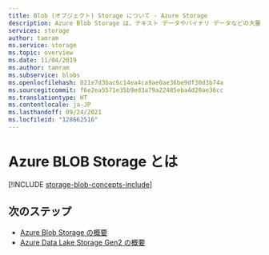 ```yaml
---
title: Blob (オブジェクト) Storage について - Azure Storage
description: Azure Blob Storage は、テキスト データやバイナリ データなどの大量の非構造化オブジェクト データを格納します。 Blob Storage では、ビッグ データ分析用の Azure Data Lake Storage Gen2 もサポートされています。
services: storage
author: tamram
ms.service: storage
ms.topic: overview
ms.date: 11/04/2019
ms.author: tamram
ms.subservice: blobs
ms.openlocfilehash: 021e7d3bac6c14ea4ca9ae0ae36be9df30d3b74a
ms.sourcegitcommit: f6e2ea5571e35b9ed3a79a22485eba4d20ae36cc
ms.translationtype: HT
ms.contentlocale: ja-JP
ms.lasthandoff: 09/24/2021
ms.locfileid: "128662516"
---
```

# <a name="what-is-azure-blob-storage"></a>Azure BLOB Storage とは

[!INCLUDE [storage-blob-concepts-include](../../../includes/storage-blob-concepts-include.md)]

## <a name="next-steps"></a>次のステップ

- [Azure Blob Storage の概要](storage-blobs-introduction.md)
- [Azure Data Lake Storage Gen2 の概要](../blobs/data-lake-storage-introduction.md)
